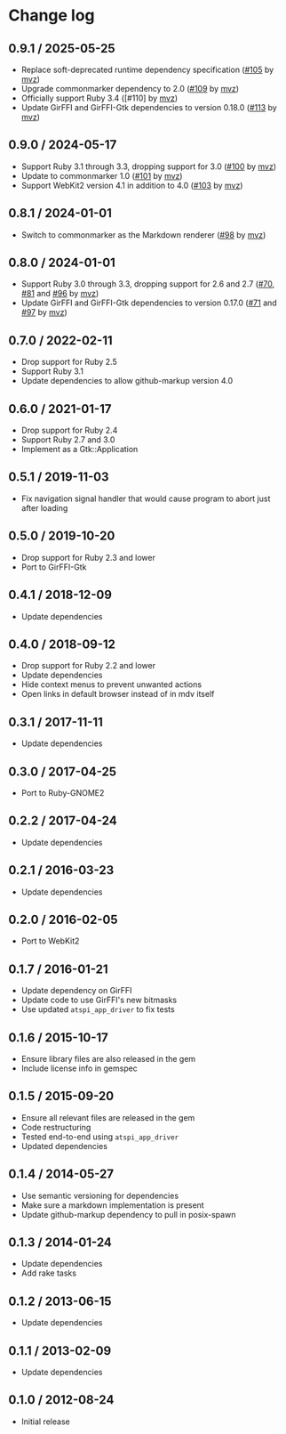 # Change log

## 0.9.1 / 2025-05-25

* Replace soft-deprecated runtime dependency specification ([#105] by [mvz])
* Upgrade commonmarker dependency to 2.0 ([#109] by [mvz])
* Officially support Ruby 3.4 ([#110] by [mvz])
* Update GirFFI and GirFFI-Gtk dependencies to version 0.18.0 ([#113] by [mvz])

[#105]: https://github.com/mvz/mdv/pull/105
[#109]: https://github.com/mvz/mdv/pull/109
[#113]: https://github.com/mvz/mdv/pull/113

## 0.9.0 / 2024-05-17

* Support Ruby 3.1 through 3.3, dropping support for 3.0 ([#100] by [mvz])
* Update to commonmarker 1.0 ([#101] by [mvz])
* Support WebKit2 version 4.1 in addition to 4.0 ([#103] by [mvz])

[#100]: https://github.com/mvz/mdv/pull/100
[#101]: https://github.com/mvz/mdv/pull/101
[#103]: https://github.com/mvz/mdv/pull/103

## 0.8.1 / 2024-01-01

* Switch to commonmarker as the Markdown renderer ([#98] by [mvz])

[#98]: https://github.com/mvz/mdv/pull/98

## 0.8.0 / 2024-01-01

* Support Ruby 3.0 through 3.3, dropping support for 2.6 and 2.7
  ([#70], [#81] and [#96] by [mvz])
* Update GirFFI and GirFFI-Gtk dependencies to version 0.17.0
  ([#71] and [#97] by [mvz])

[mvz]: https://github.com/mvz

[#70]: https://github.com/mvz/mdv/pull/70
[#71]: https://github.com/mvz/mdv/pull/71
[#81]: https://github.com/mvz/mdv/pull/81
[#96]: https://github.com/mvz/mdv/pull/96
[#97]: https://github.com/mvz/mdv/pull/97

## 0.7.0 / 2022-02-11

* Drop support for Ruby 2.5
* Support Ruby 3.1
* Update dependencies to allow github-markup version 4.0

## 0.6.0 / 2021-01-17

* Drop support for Ruby 2.4
* Support Ruby 2.7 and 3.0
* Implement as a Gtk::Application

## 0.5.1 / 2019-11-03

* Fix navigation signal handler that would cause program to abort just after
  loading

## 0.5.0 / 2019-10-20

* Drop support for Ruby 2.3 and lower
* Port to GirFFI-Gtk

## 0.4.1 / 2018-12-09

* Update dependencies

## 0.4.0 / 2018-09-12

* Drop support for Ruby 2.2 and lower
* Update dependencies
* Hide context menus to prevent unwanted actions
* Open links in default browser instead of in mdv itself

## 0.3.1 / 2017-11-11

* Update dependencies

## 0.3.0 / 2017-04-25

* Port to Ruby-GNOME2

## 0.2.2 / 2017-04-24

* Update dependencies

## 0.2.1 / 2016-03-23

* Update dependencies

## 0.2.0 / 2016-02-05

* Port to WebKit2

## 0.1.7 / 2016-01-21

* Update dependency on GirFFI
* Update code to use GirFFI's new bitmasks
* Use updated `atspi_app_driver` to fix tests

## 0.1.6 / 2015-10-17

* Ensure library files are also released in the gem
* Include license info in gemspec

## 0.1.5 / 2015-09-20

* Ensure all relevant files are released in the gem
* Code restructuring
* Tested end-to-end using `atspi_app_driver`
* Updated dependencies

## 0.1.4 / 2014-05-27

* Use semantic versioning for dependencies
* Make sure a markdown implementation is present
* Update github-markup dependency to pull in posix-spawn

## 0.1.3 / 2014-01-24

* Update dependencies
* Add rake tasks

## 0.1.2 / 2013-06-15

* Update dependencies

## 0.1.1 / 2013-02-09

* Update dependencies

## 0.1.0 / 2012-08-24

* Initial release
